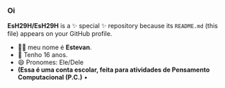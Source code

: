 ### Oi

**EsH29H/EsH29H** is a ✨ special ✨ repository because its `README.md` (this file) appears on your GitHub profile.

- 👋🏻 meu nome é **Estevan**.
- 🐣 Tenho 16 anos.
- 😄 Pronomes: Ele/Dele
- **(Essa é uma conta escolar, feita para atividades de Pensamento Computacional (P.C.)** •
